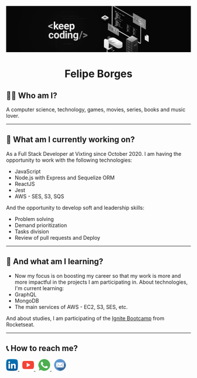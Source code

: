 <div align="center">
  <img width="auto" src="https://github.com/felipejsborges/felipejsborges/blob/master/assets/intro.jpg">
  <h1>Felipe Borges</h1>	
</div>

## 👨‍💻 Who am I?
A computer science, technology, games, movies, series, books and music lover.
<hr>

## 💼 What am I currently working on?
As a Full Stack Developer at Vixting since October 2020. I am having the opportunity to work with the following technologies:
- JavaScript
- Node.js with Express and Sequelize ORM
- ReactJS
- Jest
- AWS - SES, S3, SQS

And the opportunity to develop soft and leadership skills:
- Problem solving
- Demand prioritization
- Tasks division
- Review of pull requests and Deploy
<hr>

## 📖 And what am I learning?
- Now my focus is on boosting my career so that my work is more and more impactful in the projects I am participating in. About technologies, I'm current learning:
- GraphQL
- MongoDB
- The main services of AWS - EC2, S3, SES, etc.

And about studies, I am participating of the [Ignite Bootcamp](https://pages.rocketseat.com.br/ignite) from Rocketseat.
<hr>

## 📞 How to reach me?

<a href="https://www.linkedin.com/in/felipejsborges">
	<img width="32px" src="https://github.com/felipejsborges/felipejsborges/blob/master/assets/linkedin.svg" alt="LinkedIn">
</a>&nbsp

<a href="https://www.youtube.com/channel/UC6tN_loxPGOP30LWNbJM7rg">
	<img width="32px" src="https://github.com/felipejsborges/felipejsborges/blob/master/assets/youtube.svg" alt="YouTube">
</a>&nbsp

<a href="https://wa.me/+55012996477129">
	<img width="32px" src="https://github.com/felipejsborges/felipejsborges/blob/master/assets/whatsapp.svg" alt="WhatsApp">
</a>&nbsp

<a href="mailto:felipejsborges@outlook.com">
	<img width="32px" src="https://github.com/felipejsborges/felipejsborges/blob/master/assets/mail.svg" alt="E-mail">
</a>

<!-- Pendencies
- [ ] - Add badges
- [ ] - Add a Summary
- [ ] - I’m looking to collaborate on...
- [ ] - I’m looking for help with...
-->
